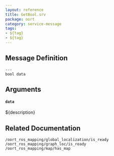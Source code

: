 ```yaml
---
layout: reference
title: GetBool.srv
package: oort
category: service-message
tags: 
- ${tag}
- ${tag} 
---
```


## Message Definition
```
---
bool data
```

## Arguments
#### `data`
${description}

## Related Documentation
``/oort_ros_mapping/global_localization/is_ready``  
``/oort_ros_mapping/graph_loc/is_ready``  
``/oort_ros_mapping/map/has_map``  
